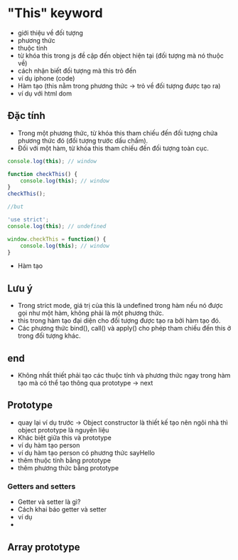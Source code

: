 # "This" keyword
- giới thiệu về đối tượng
- phương thức
- thuộc tính
- từ khóa this trong js đề cập đến object hiện tại (đối tượng mà nó thuộc về)
- cách nhận biết đối tượng mà this trỏ đến
- ví dụ iphone (code)
- Hàm tạo (this nằm trong phương thức -> trỏ về đối tượng được tạo ra)
- ví dụ với html dom 
## Đặc tính
- Trong một phương thức, từ khóa this tham chiếu đến đối tượng chứa phương thức đó (đối tượng trước dấu chấm).
- Đối với một hàm, từ khóa this tham chiếu đến đối tượng toàn cục.
```js
console.log(this); // window

function checkThis() {
    console.log(this); // window
}
checkThis();

//but

'use strict';
console.log(this); // undefined

window.checkThis = function() {
    console.log(this); // window
}
```
- Hàm tạo

## Lưu ý
- Trong strict mode, giá trị của this là undefined trong hàm nếu nó được gọi như một hàm, không phải là một phương thức.
- this trong hàm tạo đại diện cho đối tượng được tạo ra bởi hàm tạo đó.
- Các phương thức bind(), call() và apply() cho phép tham chiếu đến this ở trong đối tượng khác.

## end
- Không nhất thiết phải tạo  các thuộc tính và phương thức ngay trong hàm tạo
mà có thể tạo thông qua prototype -> next

## Prototype 
- quay lại ví dụ trước
-> Object constructor là thiết kế tạo nên ngôi nhà thì object prototype là nguyên liệu
- Khác biệt giữa this và prototype
- ví dụ hàm tạo person
- ví dụ hàm tạo person có phương thức sayHello
- thêm thuộc tính bằng prototype
- thêm phương thức bằng prototype
### Getters and setters
- Getter và setter là gì?
- Cách khai báo getter và setter
- ví dụ
- 
## Array prototype
